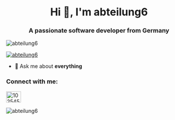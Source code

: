 <h1 align="center">Hi 👋, I'm abteilung6</h1>
<h3 align="center">A passionate software developer from Germany</h3>

<p align="left"> <img src="https://komarev.com/ghpvc/?username=abteilung6&label=Profile%20views&color=0e75b6&style=flat" alt="abteilung6" /> </p>

<p align="left"> <a href="https://github.com/ryo-ma/github-profile-trophy"><img src="https://github-profile-trophy.vercel.app/?username=abteilung6" alt="abteilung6" /></a> </p>

- 💬 Ask me about **everything**

<h3 align="left">Connect with me:</h3>
<p align="left">
<a href="https://stackoverflow.com/users/10254517/abteilung6" target="blank"><img align="center" src="https://cdn.jsdelivr.net/npm/simple-icons@3.0.1/icons/stackoverflow.svg" alt="10254517/abteilung6" height="30" width="40" /></a>
</p>

<p><img align="left" src="https://github-readme-stats.vercel.app/api/top-langs?username=abteilung6&show_icons=true&locale=en&layout=compact" alt="abteilung6" /></p>
